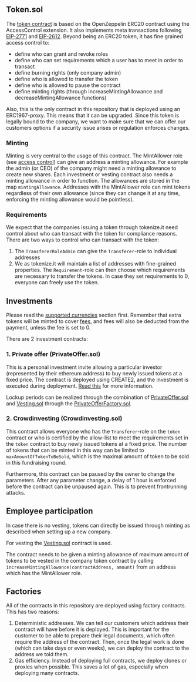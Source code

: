 ## Token.sol

The [token contract](./contracts/Token.sol) is based on the OpenZeppelin ERC20 contract using the AccessControl extension. It also implements meta transactions following [EIP-2771](https://eips.ethereum.org/EIPS/eip-2771) and [EIP-2612](https://eips.ethereum.org/EIPS/eip-2612).
Beyond being an ERC20 token, it has fine grained access control to:

- define who can grant and revoke roles
- define who can set requirements which a user has to meet in order to transact
- define burning rights (only company admin)
- define who is allowed to transfer the token
- define who is allowed to pause the contract
- define minting rights (through increaseMintingAllowance and decreaseMintingAllowance functions)

Also, this is the only contract in this repository that is deployed using an ERC1967-proxy. This means that it can be upgraded. Since this token is legally bound to the company, we want to make sure that we can offer our customers options if a security issue arises or regulation enforces changes.

### Minting

Minting is very central to the usage of this contract. The MintAllower role (see [access control](https://docs.openzeppelin.com/contracts/4.x/access-control)) can give an address a minting allowance. For example the admin (or CEO) of the company might need a minting allowance to create new shares. Each investment or vesting contract also needs a minting allowance in order to function.
The allowances are stored in the map `mintingAllowance`.
Addresses with the MintAllower role can mint tokens regardless of their own allowance (since they can change it at any time, enforcing the minting allowance would be pointless).

### Requirements

We expect that the companies issuing a token through tokenize.it need control about who can transact with the token for compliance reasons.
There are two ways to control who can transact with the token:

1. The `TransfererRoleAdmin` can give the `Transferer`-role to individual addresses
2. We as tokenize.it will maintain a list of addresses with fine-grained properties. The `Requirement`-role can then choose which requirements are necessary to transfer the tokens. In case they set requirements to 0, everyone can freely use the token.

## Investments

Please read the [supported currencies](../README.md#supported-currencies) section first.
Remember that extra tokens will be minted to cover [fees](fees.md), and fees will also be deducted from the payment, unless the fee is set to 0.

There are 2 investment contracts:

### 1. Private offer (PrivateOffer.sol)

This is a personal investment invite allowing a particular investor (represented by their ethereum address) to buy newly issued tokens at a fixed price. The contract is deployed using CREATE2, and the investment is executed during deployment. [Read this](./using_the_contracts.md#personal-invites) for more information.

Lockup periods can be realized through the combination of [PrivateOffer.sol](../contracts/PrivateOffer.sol) and [Vesting.sol](../contracts/Vesting.sol) through the [PrivateOfferFactory.sol](../contracts/factories/PrivateOfferFactory.sol).

### 2. Crowdinvesting (Crowdinvesting.sol)

This contract allows everyone who has the `Transferer`-role on the `token` contract or who is certified by the allow-list to meet the requirements set in the `token` contract to buy newly issued tokens at a fixed price. The number of tokens that can be minted in this way can be limited to `maxAmountOfTokenToBeSold`, which is the maximal amount of token to be sold in this fundraising round.

Furthermore, this contract can be paused by the owner to change the parameters. After any parameter change, a delay of 1 hour is enforced before the contract can be unpaused again. This is to prevent frontrunning attacks.

## Employee participation

In case there is no vesting, tokens can directly be issued through minting as described when setting up a new company.

For vesting the [Vesting.sol](../contracts/Vesting.sol) contract is used.

The contract needs to be given a minting allowance of maximum amount of tokens to be vested in the company token contract by calling `increaseMintingAllowance(contractAddress, amount)` from an address which has the MintAllower role.

## Factories

All of the contracts in this repository are deployed using factory contracts. This has two reasons:

1. Deterministic addresses. We can tell our customers which address their contract will have before it is deployed. This is important for the customer to be able to prepare their legal documents, which often require the address of the contract. Then, once the legal work is done (which can take days or even weeks), we can deploy the contract to the address we told them.
2. Gas efficiency. Instead of deploying full contracts, we deploy clones or proxies when possible. This saves a lot of gas, especially when deploying many contracts.
